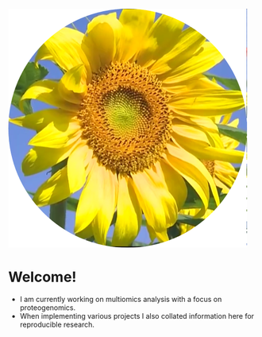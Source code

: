 ![](gansubaiyin.png)

# Welcome!

- I am currently working on multiomics analysis with a focus on proteogenomics.
- When implementing various projects I also collated information here for reproducible research.
